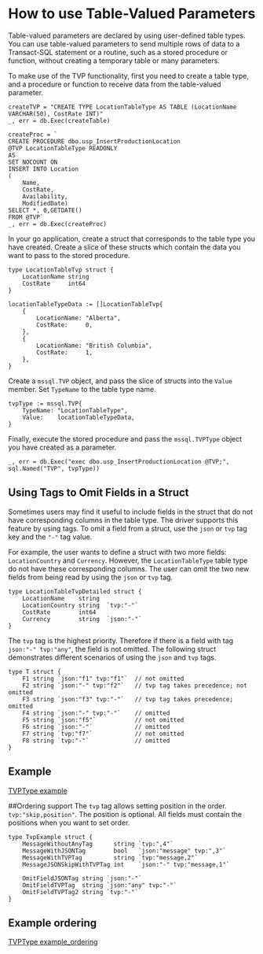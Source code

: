 # How to use Table-Valued Parameters

Table-valued parameters are declared by using user-defined table types. You can use table-valued parameters to send multiple rows of data to a Transact-SQL statement or a routine, such as a stored procedure or function, without creating a temporary table or many parameters.

To make use of the TVP functionality, first you need to create a table type, and a procedure or function to receive data from the table-valued parameter.

```
createTVP = "CREATE TYPE LocationTableType AS TABLE (LocationName VARCHAR(50), CostRate INT)"
_, err = db.Exec(createTable)

createProc = `
CREATE PROCEDURE dbo.usp_InsertProductionLocation
@TVP LocationTableType READONLY
AS
SET NOCOUNT ON
INSERT INTO Location
(
	Name,
	CostRate,
	Availability,
	ModifiedDate)
SELECT *, 0,GETDATE()
FROM @TVP`
_, err = db.Exec(createProc)
```

In your go application, create a struct that corresponds to the table type you have created. Create a slice of these structs which contain the data you want to pass to the stored procedure.

```
type LocationTableTvp struct {
	LocationName string
	CostRate     int64
}

locationTableTypeData := []LocationTableTvp{
	{
		LocationName: "Alberta",
		CostRate:     0,
	},
	{
		LocationName: "British Columbia",
		CostRate:     1,
	},
}
```

Create a `mssql.TVP` object, and pass the slice of structs into the `Value` member. Set `TypeName` to the table type name.

```
tvpType := mssql.TVP{
	TypeName: "LocationTableType",
	Value:    locationTableTypeData,
}
```

Finally, execute the stored procedure and pass the `mssql.TVPType` object you have created as a parameter.

`_, err = db.Exec("exec dbo.usp_InsertProductionLocation @TVP;", sql.Named("TVP", tvpType))`

## Using Tags to Omit Fields in a Struct

Sometimes users may find it useful to include fields in the struct that do not have corresponding columns in the table type. The driver supports this feature by using tags. To omit a field from a struct, use the `json` or `tvp` tag key and the `"-"` tag value.

For example, the user wants to define a struct with two more fields: `LocationCountry` and `Currency`. However, the `LocationTableType` table type do not have these corresponding columns. The user can omit the two new fields from being read by using the `json` or `tvp` tag.

```
type LocationTableTvpDetailed struct {
	LocationName	string
	LocationCountry string	`tvp:"-"`
	CostRate		int64
	Currency		string	`json:"-"`
}
```

The `tvp` tag is the highest priority. Therefore if there is a field with tag `json:"-" tvp:"any"`, the field is not omitted. The following struct demonstrates different scenarios of using the `json` and `tvp` tags.

```
type T struct {
	F1 string `json:"f1" tvp:"f1"`	// not omitted
	F2 string `json:"-" tvp:"f2"`	// tvp tag takes precedence; not omitted
	F3 string `json:"f3" tvp:"-"`	// tvp tag takes precedence; omitted
	F4 string `json:"-" tvp:"-"`	// omitted
	F5 string `json:"f5"`			// not omitted
	F6 string `json:"-"`			// omitted
	F7 string `tvp:"f7"`			// not omitted
	F8 string `tvp:"-"`				// omitted
}
```

## Example
[TVPType example](../tvp_example_test.go)

##Ordering support
The `tvp` tag allows setting position in the order. `tvp:"skip,position"`. The position is optional. All fields must contain the positions when you want to set order.
```
type TvpExample struct {
	MessageWithoutAnyTag      string `tvp:",4"`
	MessageWithJSONTag        bool   `json:"message" tvp:",3"`
	MessageWithTVPTag         string `tvp:"message,2"`
	MessageJSONSkipWithTVPTag int    `json:"-" tvp:"message,1"`

	OmitFieldJSONTag string `json:"-"`
	OmitFieldTVPTag  string `json:"any" tvp:"-"`
	OmitFieldTVPTag2 string `tvp:"-"`
}
```
## Example ordering
[TVPType example_ordering](../examples/tvpordering/tvp.go)